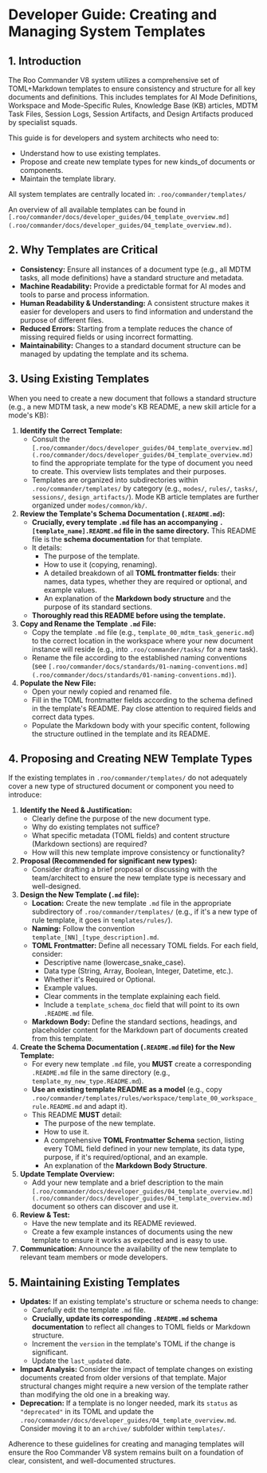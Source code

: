 # Developer Guide: Creating and Managing System Templates

## 1. Introduction

The Roo Commander V8 system utilizes a comprehensive set of TOML+Markdown templates to ensure consistency and structure for all key documents and definitions. This includes templates for AI Mode Definitions, Workspace and Mode-Specific Rules, Knowledge Base (KB) articles, MDTM Task Files, Session Logs, Session Artifacts, and Design Artifacts produced by specialist squads.

This guide is for developers and system architects who need to:
*   Understand how to use existing templates.
*   Propose and create new template types for new kinds_of documents or components.
*   Maintain the template library.

All system templates are centrally located in: `.roo/commander/templates/`

An overview of all available templates can be found in `[.roo/commander/docs/developer_guides/04_template_overview.md](.roo/commander/docs/developer_guides/04_template_overview.md)`.

## 2. Why Templates are Critical

*   **Consistency:** Ensure all instances of a document type (e.g., all MDTM tasks, all mode definitions) have a standard structure and metadata.
*   **Machine Readability:** Provide a predictable format for AI modes and tools to parse and process information.
*   **Human Readability & Understanding:** A consistent structure makes it easier for developers and users to find information and understand the purpose of different files.
*   **Reduced Errors:** Starting from a template reduces the chance of missing required fields or using incorrect formatting.
*   **Maintainability:** Changes to a standard document structure can be managed by updating the template and its schema.

## 3. Using Existing Templates

When you need to create a new document that follows a standard structure (e.g., a new MDTM task, a new mode's KB README, a new skill article for a mode's KB):

1.  **Identify the Correct Template:**
    *   Consult the `[.roo/commander/docs/developer_guides/04_template_overview.md](.roo/commander/docs/developer_guides/04_template_overview.md)` to find the appropriate template for the type of document you need to create. This overview lists templates and their purposes.
    *   Templates are organized into subdirectories within `.roo/commander/templates/` by category (e.g., `modes/`, `rules/`, `tasks/`, `sessions/`, `design_artifacts/`). Mode KB article templates are further organized under `modes/common/kb/`.
2.  **Review the Template's Schema Documentation (`.README.md`):**
    *   **Crucially, every template `.md` file has an accompanying `.[template_name].README.md` file in the same directory.** This README file is the **schema documentation** for that template.
    *   It details:
        *   The purpose of the template.
        *   How to use it (copying, renaming).
        *   A detailed breakdown of all **TOML frontmatter fields**: their names, data types, whether they are required or optional, and example values.
        *   An explanation of the **Markdown body structure** and the purpose of its standard sections.
    *   **Thoroughly read this README before using the template.**
3.  **Copy and Rename the Template `.md` File:**
    *   Copy the template `.md` file (e.g., `template_00_mdtm_task_generic.md`) to the correct location in the workspace where your new document instance will reside (e.g., into `.roo/commander/tasks/` for a new task).
    *   Rename the file according to the established naming conventions (see `[.roo/commander/docs/standards/01-naming-conventions.md](.roo/commander/docs/standards/01-naming-conventions.md)`).
4.  **Populate the New File:**
    *   Open your newly copied and renamed file.
    *   Fill in the TOML frontmatter fields according to the schema defined in the template's README. Pay close attention to required fields and correct data types.
    *   Populate the Markdown body with your specific content, following the structure outlined in the template and its README.

## 4. Proposing and Creating NEW Template Types

If the existing templates in `.roo/commander/templates/` do not adequately cover a new type of structured document or component you need to introduce:

1.  **Identify the Need & Justification:**
    *   Clearly define the purpose of the new document type.
    *   Why do existing templates not suffice?
    *   What specific metadata (TOML fields) and content structure (Markdown sections) are required?
    *   How will this new template improve consistency or functionality?
2.  **Proposal (Recommended for significant new types):**
    *   Consider drafting a brief proposal or discussing with the team/architect to ensure the new template type is necessary and well-designed.
3.  **Design the New Template (`.md` file):**
    *   **Location:** Create the new template `.md` file in the appropriate subdirectory of `.roo/commander/templates/` (e.g., if it's a new type of rule template, it goes in `templates/rules/`).
    *   **Naming:** Follow the convention `template_[NN]_[type_description].md`.
    *   **TOML Frontmatter:** Define all necessary TOML fields. For each field, consider:
        *   Descriptive name (lowercase_snake_case).
        *   Data type (String, Array, Boolean, Integer, Datetime, etc.).
        *   Whether it's Required or Optional.
        *   Example values.
        *   Clear comments in the template explaining each field.
        *   Include a `template_schema_doc` field that will point to its own `.README.md` file.
    *   **Markdown Body:** Define the standard sections, headings, and placeholder content for the Markdown part of documents created from this template.
4.  **Create the Schema Documentation (`.README.md` file) for the New Template:**
    *   For every new template `.md` file, you **MUST** create a corresponding `.README.md` file in the same directory (e.g., `template_my_new_type.README.md`).
    *   **Use an existing template README as a model** (e.g., copy `.roo/commander/templates/rules/workspace/template_00_workspace_rule.README.md` and adapt it).
    *   This README **MUST** detail:
        *   The purpose of the new template.
        *   How to use it.
        *   A comprehensive **TOML Frontmatter Schema** section, listing every TOML field defined in your new template, its data type, purpose, if it's required/optional, and an example.
        *   An explanation of the **Markdown Body Structure**.
5.  **Update Template Overview:**
    *   Add your new template and a brief description to the main `[.roo/commander/docs/developer_guides/04_template_overview.md](.roo/commander/docs/developer_guides/04_template_overview.md)` document so others can discover and use it.
6.  **Review & Test:**
    *   Have the new template and its README reviewed.
    *   Create a few example instances of documents using the new template to ensure it works as expected and is easy to use.
7.  **Communication:** Announce the availability of the new template to relevant team members or mode developers.

## 5. Maintaining Existing Templates

*   **Updates:** If an existing template's structure or schema needs to change:
    *   Carefully edit the template `.md` file.
    *   **Crucially, update its corresponding `.README.md` schema documentation** to reflect all changes to TOML fields or Markdown structure.
    *   Increment the `version` in the template's TOML if the change is significant.
    *   Update the `last_updated` date.
*   **Impact Analysis:** Consider the impact of template changes on existing documents created from older versions of that template. Major structural changes might require a new version of the template rather than modifying the old one in a breaking way.
*   **Deprecation:** If a template is no longer needed, mark its `status` as `"deprecated"` in its TOML and update the `.roo/commander/docs/developer_guides/04_template_overview.md`. Consider moving it to an `archive/` subfolder within `templates/`.

Adherence to these guidelines for creating and managing templates will ensure the Roo Commander V8 system remains built on a foundation of clear, consistent, and well-documented structures.